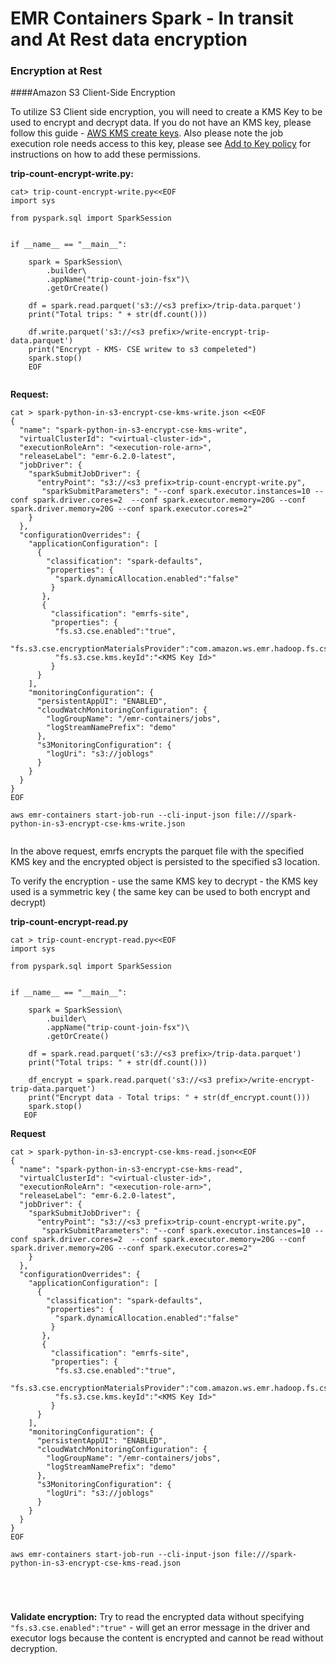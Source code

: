 # **EMR Containers Spark - In transit and At Rest data encryption**

### **Encryption at Rest**   
####Amazon S3 Client-Side Encryption

To utilize S3 Client side encryption, you will need to create a KMS Key to be used to encrypt and decrypt data. If you do not have an KMS key, please follow this guide - [AWS KMS create keys](https://docs.aws.amazon.com/kms/latest/developerguide/create-keys.html). Also please note the job execution role needs access to this key, please see [Add to Key policy](https://docs.aws.amazon.com/kms/latest/developerguide/key-policies.html#key-policy-default-allow-users) for instructions on how to add these permissions.

**trip-count-encrypt-write.py:**

```
cat> trip-count-encrypt-write.py<<EOF
import sys

from pyspark.sql import SparkSession


if __name__ == "__main__":

    spark = SparkSession\
        .builder\
        .appName("trip-count-join-fsx")\
        .getOrCreate()

    df = spark.read.parquet('s3://<s3 prefix>/trip-data.parquet')
    print("Total trips: " + str(df.count()))

    df.write.parquet('s3://<s3 prefix>/write-encrypt-trip-data.parquet')
    print("Encrypt - KMS- CSE writew to s3 compeleted")
    spark.stop()
    EOF
    
```

**Request:** 

```
cat > spark-python-in-s3-encrypt-cse-kms-write.json <<EOF
{
  "name": "spark-python-in-s3-encrypt-cse-kms-write", 
  "virtualClusterId": "<virtual-cluster-id>", 
  "executionRoleArn": "<execution-role-arn>", 
  "releaseLabel": "emr-6.2.0-latest", 
  "jobDriver": {
    "sparkSubmitJobDriver": {
      "entryPoint": "s3://<s3 prefix>trip-count-encrypt-write.py", 
       "sparkSubmitParameters": "--conf spark.executor.instances=10 --conf spark.driver.cores=2  --conf spark.executor.memory=20G --conf spark.driver.memory=20G --conf spark.executor.cores=2"
    }
  }, 
  "configurationOverrides": {
    "applicationConfiguration": [
      {
        "classification": "spark-defaults", 
        "properties": {
          "spark.dynamicAllocation.enabled":"false"
         }
       },
       {
         "classification": "emrfs-site", 
         "properties": {
          "fs.s3.cse.enabled":"true",
          "fs.s3.cse.encryptionMaterialsProvider":"com.amazon.ws.emr.hadoop.fs.cse.KMSEncryptionMaterialsProvider",
          "fs.s3.cse.kms.keyId":"<KMS Key Id>"
         }
      }
    ], 
    "monitoringConfiguration": {
      "persistentAppUI": "ENABLED", 
      "cloudWatchMonitoringConfiguration": {
        "logGroupName": "/emr-containers/jobs", 
        "logStreamNamePrefix": "demo"
      }, 
      "s3MonitoringConfiguration": {
        "logUri": "s3://joblogs"
      }
    }
  }
}
EOF

aws emr-containers start-job-run --cli-input-json file:///spark-python-in-s3-encrypt-cse-kms-write.json


```

In the above request,  emrfs encrypts the parquet file with the specified KMS key and the encrypted object is persisted to the specified s3 location.

To verify the encryption - use the same KMS key to decrypt - the KMS key used is a symmetric key ( the same key can be used to both encrypt and decrypt)

**trip-count-encrypt-read.py**  

```
cat > trip-count-encrypt-read.py<<EOF
import sys

from pyspark.sql import SparkSession


if __name__ == "__main__":

    spark = SparkSession\
        .builder\
        .appName("trip-count-join-fsx")\
        .getOrCreate()

    df = spark.read.parquet('s3://<s3 prefix>/trip-data.parquet')
    print("Total trips: " + str(df.count()))

    df_encrypt = spark.read.parquet('s3://<s3 prefix>/write-encrypt-trip-data.parquet')
    print("Encrypt data - Total trips: " + str(df_encrypt.count()))
    spark.stop()
   EOF
```

**Request**

```
cat > spark-python-in-s3-encrypt-cse-kms-read.json<<EOF
{
  "name": "spark-python-in-s3-encrypt-cse-kms-read", 
  "virtualClusterId": "<virtual-cluster-id>", 
  "executionRoleArn": "<execution-role-arn>", 
  "releaseLabel": "emr-6.2.0-latest", 
  "jobDriver": {
    "sparkSubmitJobDriver": {
      "entryPoint": "s3://<s3 prefix>trip-count-encrypt-write.py", 
       "sparkSubmitParameters": "--conf spark.executor.instances=10 --conf spark.driver.cores=2  --conf spark.executor.memory=20G --conf spark.driver.memory=20G --conf spark.executor.cores=2"
    }
  }, 
  "configurationOverrides": {
    "applicationConfiguration": [
      {
        "classification": "spark-defaults", 
        "properties": {
          "spark.dynamicAllocation.enabled":"false"
         }
       },
       {
         "classification": "emrfs-site", 
         "properties": {
          "fs.s3.cse.enabled":"true",
          "fs.s3.cse.encryptionMaterialsProvider":"com.amazon.ws.emr.hadoop.fs.cse.KMSEncryptionMaterialsProvider",
          "fs.s3.cse.kms.keyId":"<KMS Key Id>"
         }
      }
    ], 
    "monitoringConfiguration": {
      "persistentAppUI": "ENABLED", 
      "cloudWatchMonitoringConfiguration": {
        "logGroupName": "/emr-containers/jobs", 
        "logStreamNamePrefix": "demo"
      }, 
      "s3MonitoringConfiguration": {
        "logUri": "s3://joblogs"
      }
    }
  }
}
EOF

aws emr-containers start-job-run --cli-input-json file:///spark-python-in-s3-encrypt-cse-kms-read.json





```

**Validate encryption:** Try to read the encrypted data without specifying `"fs.s3.cse.enabled":"true"` - will get an error message in the driver and executor logs because the content is encrypted and cannot be read without decryption.
